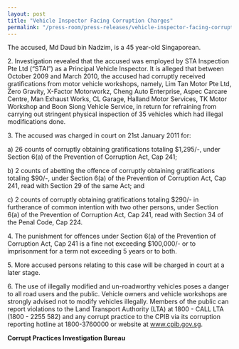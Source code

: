 ```yaml
---
layout: post
title: "Vehicle Inspector Facing Corruption Charges"
permalink: "/press-room/press-releases/vehicle-inspector-facing-corruption-charges"
---
```

The accused, Md Daud bin Nadzim, is a 45 year-old Singaporean.

2\.         Investigation revealed that the accused was employed by STA Inspection Pte Ltd (“STAI”) as a Principal Vehicle Inspector. It is alleged that between October 2009 and March 2010, the accused had corruptly received gratifications from motor vehicle workshops, namely, Lim Tan Motor Pte Ltd, Zero Gravity, X-Factor Motorworkz, Cheng Auto Enterprise, Aspec Carcare Centre, Man Exhaust Works, CL Garage, Halland Motor Services, TK Motor Workshop and Boon Siong Vehicle Service, in return for refraining from carrying out stringent physical inspection of 35 vehicles which had illegal modifications done.

3\.         The accused was charged in court on 21st January 2011 for:

a) 26 counts of corruptly obtaining gratifications totaling $1,295/-, under Section 6(a) of the Prevention of Corruption Act, Cap 241;

b) 2 counts of abetting the offence of corruptly obtaining gratifications totaling $90/-, under Section 6(a) of the Prevention of Corruption Act, Cap 241, read with Section 29 of the same Act; and

c) 2 counts of corruptly obtaining gratifications totaling $290/- in furtherance of common intention with two other persons, under Section 6(a) of the Prevention of Corruption Act, Cap 241, read with Section 34 of the Penal Code, Cap 224. 

4\.        The punishment for offences under Section 6(a) of the Prevention of Corruption Act, Cap 241 is a fine not exceeding $100,000/- or to imprisonment for a term not exceeding 5 years or to both. 

5\.        More accused persons relating to this case will be charged in court at a later stage.

6\.        The use of illegally modified and un-roadworthy vehicles poses a danger to all road users and the public. Vehicle owners and vehicle workshops are strongly advised not to modify vehicles illegally. Members of the public can report violations to the Land Transport Authority (LTA) at 1800 - CALL LTA (1800 - 2255 582) and any corrupt practice to the CPIB via its corruption reporting hotline at 1800-3760000 or website at www.cpib.gov.sg.

**Corrupt Practices Investigation Bureau**
